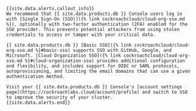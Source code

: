     {{site.data.alerts.callout_info}}
    We recommend that {{ site.data.products.db }} Console users log in with [Single Sign-On (SSO)]({% link cockroachcloud/cloud-org-sso.md %}), optionally with two-factor authentication (2FA) enabled for the SSO provider. This prevents potential attackers from using stolen credentials to access or tamper with your critical data.

    {{ site.data.products.db }} [Basic SSO]({% link cockroachcloud/cloud-org-sso.md %}#basic-sso) supports SSO with GitHub, Google, and Microsoft. [Cloud Organization SSO]({% link cockroachcloud/cloud-org-sso.md %}#cloud-organization-sso) provides additional configuration and flexibility, and includes support for OIDC or SAML protocols, autoprovisioning, and limiting the email domains that can use a given authentication method.

    Visit your {{ site.data.products.db }} Console's [account settings page](https://cockroachlabs.cloud/account/profile) and switch to SSO to improve the security of your cluster.
    {{site.data.alerts.end}}
